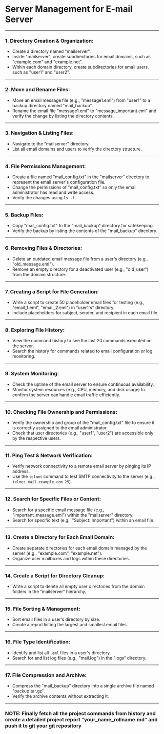 # Server Management for E-mail Server

---

### **1. Directory Creation & Organization:**
   - Create a directory named "mailserver".
   - Inside "mailserver", create subdirectories for email domains, such as "example.com" and "example.net".
   - Within each domain directory, create subdirectories for email users, such as "user1" and "user2".

---

### **2. Move and Rename Files:**
   - Move an email message file (e.g., "message1.eml") from "user1" to a backup directory named "mail_backup".
   - Rename the email file "message1.eml" to "message_important.eml" and verify the change by listing the directory contents.

---

### **3. Navigation & Listing Files:**
   - Navigate to the "mailserver" directory.
   - List all email domains and users to verify the directory structure.

---

### **4. File Permissions Management:**
   - Create a file named "mail_config.txt" in the "mailserver" directory to represent the email server's configuration file.
   - Change the permissions of "mail_config.txt" so only the email administrator has read and write access.
   - Verify the changes using `ls -l`.

---

### **5. Backup Files:**
   - Copy "mail_config.txt" to the "mail_backup" directory for safekeeping.
   - Verify the backup by listing the contents of the "mail_backup" directory.

---

### **6. Removing Files & Directories:**
   - Delete an outdated email message file from a user's directory (e.g., "old_message.eml").
   - Remove an empty directory for a deactivated user (e.g., "old_user") from the domain structure.

---

### **7. Creating a Script for File Generation:**
   - Write a script to create 50 placeholder email files for testing (e.g., "email_1.eml", "email_2.eml") in "user1's" directory.
   - Include placeholders for subject, sender, and recipient in each email file.

---

### **8. Exploring File History:**
   - View the command history to see the last 20 commands executed on the server.
   - Search the history for commands related to email configuration or log monitoring.

---

### **9. System Monitoring:**
   - Check the uptime of the email server to ensure continuous availability.
   - Monitor system resources (e.g., CPU, memory, and disk usage) to confirm the server can handle email traffic efficiently.

---

### **10. Checking File Ownership and Permissions:**
   - Verify the ownership and group of the "mail_config.txt" file to ensure it is correctly assigned to the email administrator.
   - Check that user directories (e.g., "user1", "user2") are accessible only by the respective users.

---

### **11. Ping Test & Network Verification:**
   - Verify network connectivity to a remote email server by pinging its IP address.
   - Use the `telnet` command to test SMTP connectivity to the server (e.g., `telnet mail.example.com 25`).

---

### **12. Search for Specific Files or Content:**
   - Search for a specific email message file (e.g., "important_message.eml") within the "mailserver" directory.
   - Search for specific text (e.g., "Subject: Important") within an email file.

---

### **13. Create a Directory for Each Email Domain:**
   - Create separate directories for each email domain managed by the server (e.g., "example.com", "example.net").
   - Organize user mailboxes and logs within these directories.

---

### **14. Create a Script for Directory Cleanup:**
   - Write a script to delete all empty user directories from the domain folders in the "mailserver" hierarchy.

---

### **15. File Sorting & Management:**
   - Sort email files in a user's directory by size.
   - Create a report listing the largest and smallest email files.

---

### **16. File Type Identification:**
   - Identify and list all `.eml` files in a user's directory.
   - Search for and list log files (e.g., "mail.log") in the "logs" directory.

---

### **17. File Compression and Archive:**
   - Compress the "mail_backup" directory into a single archive file named "backup.tar.gz".
   - Verify the archive contents without extracting it.

---
### NOTE: Finally fetch all the project commands from history and create a detailed project report "your_name_rollname.md" and push it to git your git repository